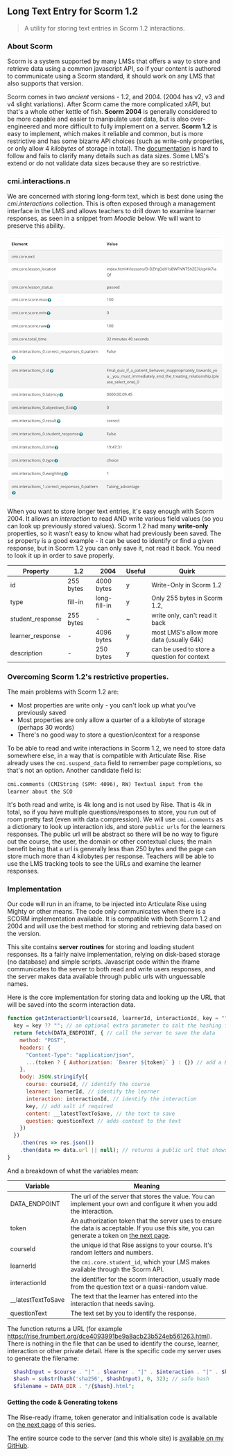 ## Long Text Entry for Scorm 1.2

> A utility for storing text entries in Scorm 1.2 interactions.

### About Scorm

Scorm is a system supported by many LMSs that offers a way to store and retrieve data using a common javascript API, so if your content is authored to communicate using a Scorm standard, it should work on any LMS that also supports that version.

Scorm comes in two _ancient_ versions - 1.2, and 2004. (2004 has v2, v3 and v4 slight variations). After Scorm came the more complicated xAPI, but that's a whole other kettle of fish. **Scorm 2004** is generally considered to be more capable and easier to manipulate user data, but is also over-engineered and more difficult to fully implement on a server. **Scorm 1.2** is easy to implement, which makes it reliable and common, but is more restrictive and has some bizarre API choices (such as write-only properties, or only allow 4 _kilobytes_ of storage in total). The [documentation](https://scorm.com/scorm-explained/technical-scorm/run-time/run-time-reference/) is hard to follow and fails to clarify many details such as data sizes. Some LMS's extend or do not validate data sizes because they are so restrictive.

### cmi.interactions.n

We are concerned with storing long-form text, which is best done using the _cmi.interactions_ collection. This is often exposed through a management interface in the LMS and allows teachers to drill down to examine learner responses, as seen in a snippet from _Moodle_ below. We will want to preserve this ability.

![Moodle track details](track-details.jpg#center)

When you want to store longer text entries, it's easy enough with Scorm 2004. It allows an _interaction_ to read AND write various field values (so you can look up previously stored values). Scorm 1.2 had many **write-only** properties, so it wasn't easy to know what had previously been saved. The `id` property is a good example - it can be used to identify or find a given response, but in Scorm 1.2 you can only save it, not read it back. You need to look it up in order to save properly.

| Property 	| 1.2 	| 2004 	| Useful 	| Quirk 	|
|----------	|-----	|------	|------	|-------	|
|  id        	|   255 bytes  	|   4000 bytes   	|   y   	|    Write-Only in Scorm 1.2   	|
|     type     	|  fill-in   	|  long-fill-in    	|   y   	|   Only 255 bytes in Scorm 1.2,    	|
|   student_response      	|   255 bytes  	| -  |   ~  	|      	    write only, can't read it back   	|
| learner_response    |  -  | 4096 bytes | y | most LMS's allow more data (usually 64k) |
|  description | - |  250 bytes | y | can be used to store a question for context |

### Overcoming Scorm 1.2's restrictive properties.

The main problems with Scorm 1.2 are:

* Most properties are write only - you can't look up what you've previously saved
* Most properties are only allow a quarter of a a kilobyte of storage (perhaps 30 words)
* There's no good way to store a question/context for a response

To be able to read and write interactions in Scorm 1.2, we need to store data somewhere else, in a way that is compatible with Articulate Rise. Rise already uses the `cmi.suspend_data` field to remember page completions, so that's not an option. Another candidate field is:

`cmi.comments (CMIString (SPM: 4096), RW) Textual input from the learner about the SCO`

It's both read and write, is 4k long and is not used by Rise. That is 4k in total, so if you have multiple questions/responses to store, you run out of room pretty fast (even with data compression). We will use `cmi.comments` as a dictionary to look up interaction ids, and store `public urls` for the learners responses. The public url will be abstract so there will be no way to figure out the course, the user, the domain or other contextual clues; the main benefit being that a url is generally less than 250 bytes and the page can store much more than 4 kilobytes per response. Teachers will be able to use the LMS tracking tools to see the URLs and examine the learner responses.

### Implementation

Our code will run in an iframe, to be injected into Articulate Rise using Mighty or other means. The code only communicates when there is a SCORM implementation available. It is compatible with both Scorm 1.2 and 2004 and will use the best method for storing and retrieving data based on the version.

This site contains **server routines** for storing and loading student responses. Its a fairly naive implementation, relying on disk-based storage (no database) and simple scripts. Javascript code within the iframe communicates to the server to both read and write users responses, and the server makes data available through public urls with unguessable names.

Here is the core implementation for storing data and looking up the URL that will be saved into the scorm interaction data.

```js
function getInteractionUrl(courseId, learnerId, interactionId, key = "") {
  key = key ?? ""; // an optional extra parameter to salt the hashing function
  return fetch(DATA_ENDPOINT, { // call the server to save the data
    method: "POST",
    headers: {
      "Content-Type": "application/json",
      ...(token ? { Authorization: `Bearer ${token}` } : {}) // add a Bearer (hash)
    },
    body: JSON.stringify({
      course: courseId, // identify the course
      learner: learnerId, // identify the learner
      interaction: interactionId, // identify the interaction
      key, // add salt if required
      content: __latestTextToSave, // the text to save
      question: questionText // adds context to the text
    })
  })
    .then(res => res.json())
    .then(data => data.url || null); // returns a public url that shows the question and answer
}
```
And a breakdown of what the variables mean:

| Variable | Meaning |
|----- |----- |
| DATA_ENDPOINT | The url of the server that stores the value. You can implement your own and configure it when you add the interaction. |
| token | An authorization token that the server uses to ensure the data is acceptable. If you use this site, you can generate a token on [the next page](/article/long-text-entry/2). |
| courseId | the unique id that Rise assigns to your course. It's random letters and numbers. |
| learnerId | the `cmi.core.student_id`, which your LMS makes available through the Scorm API. |
| interactionId | the identifier for the scorm interaction, usually made from the question text or a quasi-random value. |
| __latestTextToSave | The text that the learner has entered into the interaction that needs saving. |
| questionText | The text set by you to identify the response. |

The function returns a URL (for example https://rise.frumbert.org/dce4093991be9a8acb23b524eb561263.html). There is nothing in the file that can be used to identify the course, learner, interaction or other private detail. Here is the specific code my server uses to generate the filename:

```php
  $hashInput = $course . "|" . $learner . "|" . $interaction . "|" . $key;
  $hash = substr(hash('sha256', $hashInput), 0, 32); // safe hash
  $filename = DATA_DIR . "/{$hash}.html";
```

#### Getting the code & Generating tokens

The Rise-ready iframe, token generator and initialisation code is available on [the next page](/article/long-text-entry/2) of this series.

The entire source code to the server (and this whole site) is [available on my GitHub](https://github.com/frumbert/rise.frumbert.org/).